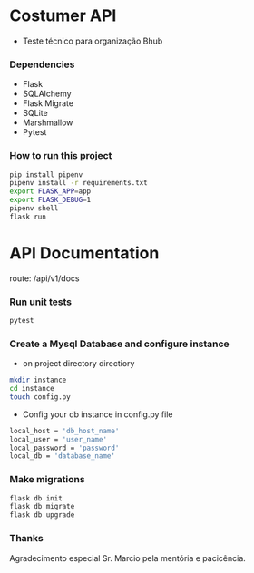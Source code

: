 # Costumer API
- Teste técnico para organização Bhub

### Dependencies
- Flask
- SQLAlchemy
- Flask Migrate
- SQLite
- Marshmallow
- Pytest

### How to run this project
```sh
pip install pipenv
pipenv install -r requirements.txt
export FLASK_APP=app
export FLASK_DEBUG=1
pipenv shell
flask run
```

# API Documentation

route:  /api/v1/docs

### Run unit tests
```sh
pytest
```
### Create a Mysql Database and configure instance
- on project directory directiory
```sh
mkdir instance
cd instance
touch config.py
```
- Config your db instance in config.py file
```sh
local_host = 'db_host_name'
local_user = 'user_name'
local_password = 'password'
local_db = 'database_name'
```


### Make migrations
```sh
flask db init
flask db migrate
flask db upgrade
```

### Thanks
Agradecimento especial Sr. Marcio pela mentória e pacicência.
